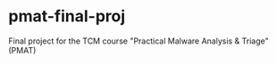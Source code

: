 # pmat-final-proj
Final project for the TCM course "Practical Malware Analysis &amp; Triage" (PMAT)

